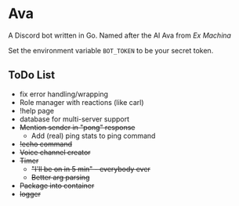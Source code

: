 # Ava
A Discord bot written in Go. Named after the AI Ava from *Ex Machina*

Set the environment variable `BOT_TOKEN` to be your secret token.

## ToDo List
* fix error handling/wrapping
* Role manager with reactions (like carl)
* !help page
* database for multi-server support
* ~~Mention sender in "pong" response~~
  * Add (real) ping stats to ping command
* ~~!echo command~~
* ~~Voice channel creator~~
* ~~Timer~~
  * ~~"I'll be on in 5 min" - everybody ever~~
  * ~~Better arg parsing~~
* ~~Package into container~~
* ~~logger~~
